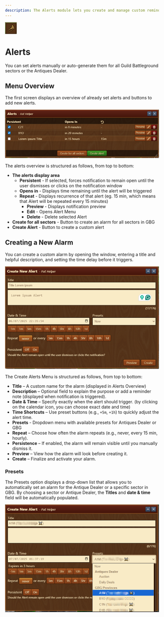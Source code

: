 ```yaml
--- 
description: The Alerts module lets you create and manage custom reminders 
--- 
```


![Icon](./.images/icon.png)

# Alerts

You can set alerts manually or auto-generate them for all Guild Battleground sectors or the Antiques Dealer.

## Menu Overview

The first screen displays an overview of already set alerts and buttons to add new alerts.

![Alerts Menu](./.images/menu-layout.png)

The alerts overview is structured as follows, from top to bottom:
- **The alerts display area**
  - **Persistent** - If selected, forces notification to remain open until the user dismisses or clicks on the notification window 
  - **Opens in** - Displays time remaining until the alert will be triggered
  - **Repeat** - Displays recurrence of that alert (eg. 15 min, which means that Alert will be repeated every 15 minutes)
    - **Preview** - Displays notification preview
    - **Edit** - Opens Alert Menu
    - **Delete** - Delete selected Alert
- **Create for all sectors** - Button to create an alarm for all sectors in GBG
- **Create Alert** - Button to create a custom alert

## Creating a New Alarm

You can create a custom alarm by opening the window, entering a title and helpful description, and setting the time delay before it triggers.

![Create Alert Menu](./.images/new-alarm-menu.png)

The Create Alerts Menu is structured as follows, from top to bottom:
- **Title** – A custom name for the alarm (displayed in Alerts Overview)
- **Description** – Optional field to explain the purpose or add a reminder note (displayed when notification is triggered).
- **Date & Time** – Specify exactly when the alert should trigger. (by clicking on the calendar icon, you can choose exact date and time)
- **Time Shortcuts** – Use preset buttons (e.g., `+5m`, `+1h`) to quickly adjust the alert time.
- **Presets** - Dropdown menu with available presets for Antiques Dealer or GBG
- **Repeat** – Choose how often the alarm repeats (e.g., never, every 15 min, hourly).
- **Persistence** – If enabled, the alarm will remain visible until you manually dismiss it.
- **Preview** – View how the alarm will look before creating it.
- **Create** – Finalize and activate your alarm.

### Presets

The Presets option displays a drop-down list that allows you to automatically set an alarm for the Antique Dealer or a specific sector in GBG.
By choosing a sector or Antique Dealer, the **Titles** and **date & time** field will be automatically populated.

![Presets Dropdown](./.images/selecting-presets.png)
